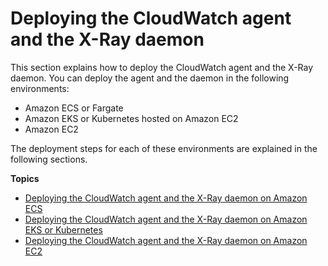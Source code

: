 # Deploying the CloudWatch agent and the X\-Ray daemon<a name="deploy_servicelens_CloudWatch_agent"></a>

This section explains how to deploy the CloudWatch agent and the X\-Ray daemon\. You can deploy the agent and the daemon in the following environments:
+ Amazon ECS or Fargate
+ Amazon EKS or Kubernetes hosted on Amazon EC2
+ Amazon EC2

The deployment steps for each of these environments are explained in the following sections\. 

**Topics**
+ [Deploying the CloudWatch agent and the X\-Ray daemon on Amazon ECS](deploy_servicelens_CloudWatch_agent_deploy_ECS.md)
+ [Deploying the CloudWatch agent and the X\-Ray daemon on Amazon EKS or Kubernetes](deploy_servicelens_CloudWatch_agent_deploy_EKS.md)
+ [Deploying the CloudWatch agent and the X\-Ray daemon on Amazon EC2](deploy_servicelens_CloudWatch_agent_deploy_EC2.md)